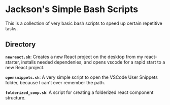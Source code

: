 # Jackson's Simple Bash Scripts

This is a collection of very basic bash scripts to speed up certain repetitive tasks.

## Directory

**`newreact.sh`**: Creates a new React project on the desktop from my react-starter, installs needed dependenies, and opens vscode for a rapid start to a new React project.

**`opensnippets.sh`**: A very simple script to open the VSCode User Snippets folder, because I can't ever remember the path.

**`folderized_comp.sh`**: A script for creating a folderized react component structure.
